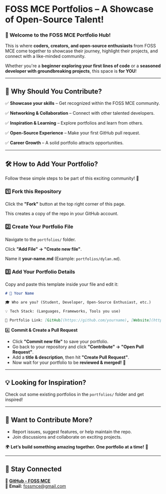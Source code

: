 # FOSS MCE Portfolios – A Showcase of Open-Source Talent!  

### 🎉 Welcome to the FOSS MCE Portfolio Hub!  

This is where **coders, creators, and open-source enthusiasts** from FOSS MCE come together to showcase their journey, highlight their projects, and connect with a like-minded community.  

Whether you're a **beginner exploring your first lines of code** or a **seasoned developer with groundbreaking projects**, this space is **for YOU**!  

---

## 🌟 Why Should You Contribute?  

✅ **Showcase your skills** – Get recognized within the FOSS MCE community.  

✅ **Networking & Collaboration** – Connect with other talented developers.  

✅ **Inspiration & Learning** – Explore portfolios and learn from others.  

✅ **Open-Source Experience** – Make your first GitHub pull request.  

✅ **Career Growth** – A solid portfolio attracts opportunities.  

---

## 🛠 How to Add Your Portfolio?  

Follow these simple steps to be part of this exciting community! 🚀  

### 1️⃣ Fork this Repository  

Click the **"Fork"** button at the top right corner of this page.  

This creates a copy of the repo in your GitHub account.  

### 2️⃣ Create Your Portfolio File  

Navigate to the `portfolios/` folder.  

Click **"Add File" → "Create new file"**.  

Name it **your-name.md** (Example: `portfolios/dylan.md`).  



### 3️⃣ Add Your Portfolio Details  
Copy and paste this template inside your file and edit it:  

```md
# 🚀 Your Name  

🎓 Who are you? (Student, Developer, Open-Source Enthusiast, etc.)  

💡 Tech Stack: (Languages, Frameworks, Tools you use)  

🔗 Portfolio Link: [GitHub](https://github.com/yourname), [Website](https://yourwebsite.com)
``` 

4️⃣ **Commit & Create a Pull Request**  

- Click **"Commit new file"** to save your portfolio.  
- Go back to your repository and click **"Contribute" → "Open Pull Request"**.  
- Add a **title & description**, then hit **"Create Pull Request"**.  
- Now wait for your portfolio to be **reviewed & merged!** 🎉  

---

## 💡 Looking for Inspiration?  

Check out some existing portfolios in the `portfolios/` folder and get inspired!  

---

## 📢 Want to Contribute More?  

- Report issues, suggest features, or help maintain the repo.  
- Join discussions and collaborate on exciting projects.  

🌍 **Let’s build something amazing together. One portfolio at a time!** 🚀  

---

## 📌 Stay Connected  

🔗 **[GitHub - FOSS MCE](https://github.com/Foss-mce)**  
📧 **Email:** fossmce@gmail.com  
